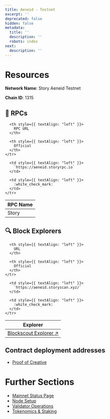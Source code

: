 ```yaml
---
title: Aeneid - Testnet
excerpt: ''
deprecated: false
hidden: false
metadata:
  title: ''
  description: ''
  robots: index
next:
  description: ''
---
```

# Resources

**Network Name**: Story Aeneid Testnet

**Chain ID**: 1315

## :link: RPCs

<Table align={["left","left","left"]}>
  <thead>
    <tr>
      <th style={{ textAlign: "left" }}>
        RPC Name
      </th>

      <th style={{ textAlign: "left" }}>
        RPC URL
      </th>

      <th style={{ textAlign: "left" }}>
        Official
      </th>
    </tr>
  </thead>

  <tbody>
    <tr>
      <td style={{ textAlign: "left" }}>
        Story
      </td>

      <td style={{ textAlign: "left" }}>
        `https://aeneid.storyrpc.io`
      </td>

      <td style={{ textAlign: "left" }}>
        :white_check_mark:
      </td>
    </tr>
  </tbody>
</Table>

## :mag: Block Explorers

<Table align={["left","left","left"]}>
  <thead>
    <tr>
      <th style={{ textAlign: "left" }}>
        Explorer
      </th>

      <th style={{ textAlign: "left" }}>
        URL
      </th>

      <th style={{ textAlign: "left" }}>
        Official
      </th>
    </tr>
  </thead>

  <tbody>
    <tr>
      <td style={{ textAlign: "left" }}>
        <a href="https://aeneid.storyscan.xyz/" target="_blank">Blockscout Explorer ↗️</a>
      </td>

      <td style={{ textAlign: "left" }}>
        `https://aeneid.storyscan.xyz/`
      </td>

      <td style={{ textAlign: "left" }}>
        :white_check_mark:
      </td>
    </tr>
  </tbody>
</Table>

## Contract deployment addresses

* [Proof of Creative](doc:deployed-smart-contracts)

# Further Sections

* [Mainnet Status Page](https://status.story.foundation/)
* [Node Setup](doc:node-setup-dev-mainnet)
* [Validator Operations](doc:validator-operations)
* [Tokenomics & Staking](doc:tokenomics-staking)
